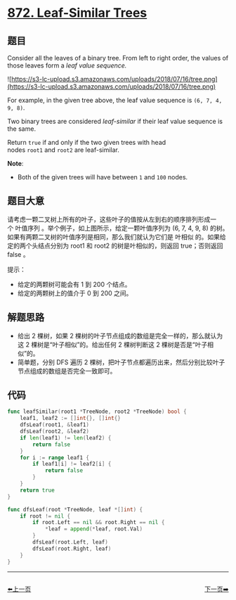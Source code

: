 # [872. Leaf-Similar Trees](https://leetcode.com/problems/leaf-similar-trees/)



## 题目

Consider all the leaves of a binary tree. From left to right order, the values of those leaves form a *leaf value sequence.*

![https://s3-lc-upload.s3.amazonaws.com/uploads/2018/07/16/tree.png](https://s3-lc-upload.s3.amazonaws.com/uploads/2018/07/16/tree.png)

For example, in the given tree above, the leaf value sequence is `(6, 7, 4, 9, 8)`.

Two binary trees are considered *leaf-similar* if their leaf value sequence is the same.

Return `true` if and only if the two given trees with head nodes `root1` and `root2` are leaf-similar.

**Note**:

- Both of the given trees will have between `1` and `100` nodes.

## 题目大意

请考虑一颗二叉树上所有的叶子，这些叶子的值按从左到右的顺序排列形成一个 叶值序列 。举个例子，如上图所示，给定一颗叶值序列为 (6, 7, 4, 9, 8) 的树。如果有两颗二叉树的叶值序列是相同，那么我们就认为它们是 叶相似 的。如果给定的两个头结点分别为 root1 和 root2 的树是叶相似的，则返回 true；否则返回 false 。

提示：

- 给定的两颗树可能会有 1 到 200 个结点。
- 给定的两颗树上的值介于 0 到 200 之间。

## 解题思路

- 给出 2 棵树，如果 2 棵树的叶子节点组成的数组是完全一样的，那么就认为这 2 棵树是“叶子相似”的。给出任何 2 棵树判断这 2 棵树是否是“叶子相似”的。
- 简单题，分别 DFS 遍历 2 棵树，把叶子节点都遍历出来，然后分别比较叶子节点组成的数组是否完全一致即可。

## 代码

```go
func leafSimilar(root1 *TreeNode, root2 *TreeNode) bool {
	leaf1, leaf2 := []int{}, []int{}
	dfsLeaf(root1, &leaf1)
	dfsLeaf(root2, &leaf2)
	if len(leaf1) != len(leaf2) {
		return false
	}
	for i := range leaf1 {
		if leaf1[i] != leaf2[i] {
			return false
		}
	}
	return true
}

func dfsLeaf(root *TreeNode, leaf *[]int) {
	if root != nil {
		if root.Left == nil && root.Right == nil {
			*leaf = append(*leaf, root.Val)
		}
		dfsLeaf(root.Left, leaf)
		dfsLeaf(root.Right, leaf)
	}
}
```


----------------------------------------------
<div style="display: flex;justify-content: space-between;align-items: center;">
<p><a href="https://books.halfrost.com/leetcode/ChapterFour/0867.Transpose-Matrix/">⬅️上一页</a></p>
<p><a href="https://books.halfrost.com/leetcode/ChapterFour/0875.Koko-Eating-Bananas/">下一页➡️</a></p>
</div>
